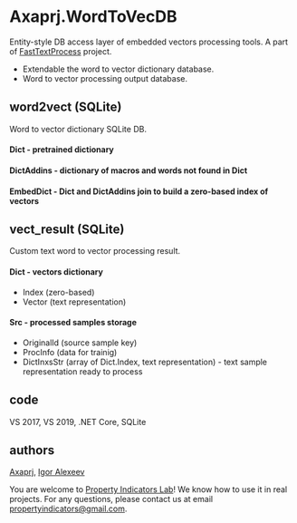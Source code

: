 # Axaprj.WordToVecDB
Entity-style DB access layer of embedded vectors processing tools. 
A part of [FastTextProcess](https://github.com/Axaprj/FastTextProcess) project.
- Extendable the word to vector dictionary database.
- Word to vector processing output database.

## word2vect (SQLite)
Word to vector dictionary SQLite DB.
#### Dict - pretrained dictionary
#### DictAddins - dictionary of macros and words not found in Dict
#### EmbedDict - Dict and DictAddins join to build a zero-based index of vectors

## vect_result (SQLite)
Custom text word to vector processing result.
#### Dict - vectors dictionary
- Index (zero-based)
- Vector (text representation)
#### Src - processed samples storage
- OriginalId (source sample key)
- ProcInfo (data for trainig)
- DictInxsStr (array of Dict.Index, text representation) - text sample representation ready to process 

## code
VS 2017, VS 2019, .NET Core, SQLite

## authors
[Axaprj](https://github.com/Axaprj), [Igor Alexeev](mailto:axaprj2000@yahoo.com) 

You are welcome to [Property Indicators Lab](https://propertyindicators.github.io/)! 
We know how to use it in real projects.
For any questions, please contact us at email propertyindicators@gmail.com.
